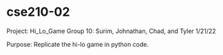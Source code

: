 # cse210-02
Project: Hi_Lo_Game
Group 10: Surim, Johnathan, Chad, and Tyler
1/21/22

Purpose: Replicate the hi-lo game in python code. 
